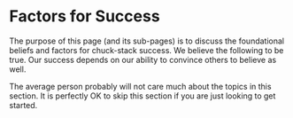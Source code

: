 # Factors for Success

The purpose of this page (and its sub-pages) is to discuss the foundational beliefs and factors for chuck-stack success. We believe the following to be true. Our success depends on our ability to convince others to believe as well. 

The average person probably will not care much about the topics in this section. It is perfectly OK to skip this section if you are just looking to get started.
